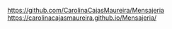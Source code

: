 

https://github.com/CarolinaCajasMaureira/Mensajeria
https://carolinacajasmaureira.github.io/Mensajeria/
